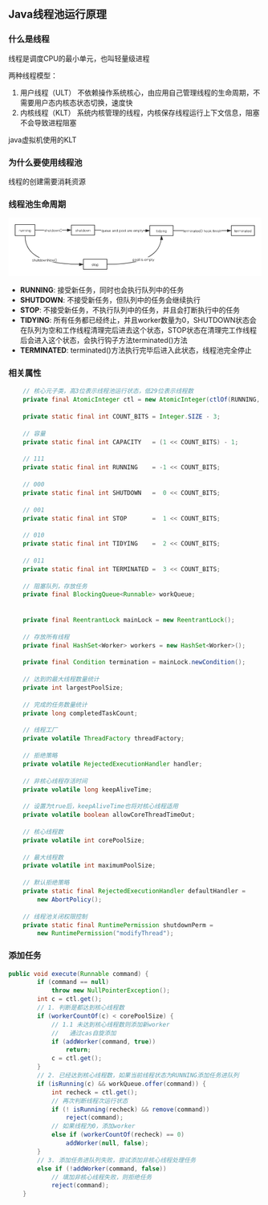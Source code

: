 ## Java线程池运行原理


### 什么是线程
线程是调度CPU的最小单元，也叫轻量级进程  

两种线程模型：
1. 用户线程（ULT）
    不依赖操作系统核心，由应用自己管理线程的生命周期，不需要用户态内核态状态切换，速度快
2. 内核线程（KLT）
    系统内核管理的线程，内核保存线程运行上下文信息，阻塞不会导致进程阻塞

java虚拟机使用的KLT

### 为什么要使用线程池
线程的创建需要消耗资源



### 线程池生命周期

![pic](./pic/threadpoollifecycle.png)

+ **RUNNING**: 接受新任务，同时也会执行队列中的任务
+ **SHUTDOWN**: 不接受新任务，但队列中的任务会继续执行
+ **STOP**: 不接受新任务，不执行队列中的任务，并且会打断执行中的任务
+ **TIDYING**: 所有任务都已经终止，并且worker数量为0，SHUTDOWN状态会在队列为空和工作线程清理完后进去这个状态，STOP状态在清理完工作线程后会进入这个状态，会执行钩子方法terminated()方法
+ **TERMINATED**: terminated()方法执行完毕后进入此状态，线程池完全停止

### 相关属性
```java
    // 核心元子类，高3位表示线程池运行状态，低29位表示线程数
    private final AtomicInteger ctl = new AtomicInteger(ctlOf(RUNNING, 0));

    private static final int COUNT_BITS = Integer.SIZE - 3;

    // 容量
    private static final int CAPACITY   = (1 << COUNT_BITS) - 1;

    // 111
    private static final int RUNNING    = -1 << COUNT_BITS;

    // 000
    private static final int SHUTDOWN   =  0 << COUNT_BITS;

    // 001
    private static final int STOP       =  1 << COUNT_BITS;

    // 010
    private static final int TIDYING    =  2 << COUNT_BITS;

    // 011
    private static final int TERMINATED =  3 << COUNT_BITS;

    // 阻塞队列，存放任务
    private final BlockingQueue<Runnable> workQueue;


    private final ReentrantLock mainLock = new ReentrantLock();

    // 存放所有线程
    private final HashSet<Worker> workers = new HashSet<Worker>();
        
    private final Condition termination = mainLock.newCondition();

    // 达到的最大线程数量统计
    private int largestPoolSize;

    // 完成的任务数量统计
    private long completedTaskCount;

    // 线程工厂
    private volatile ThreadFactory threadFactory;

    // 拒绝策略
    private volatile RejectedExecutionHandler handler;

    // 非核心线程存活时间
    private volatile long keepAliveTime;

    // 设置为true后，keepAliveTime也将对核心线程适用
    private volatile boolean allowCoreThreadTimeOut;

    // 核心线程数
    private volatile int corePoolSize;

    // 最大线程数
    private volatile int maximumPoolSize;

    // 默认拒绝策略
    private static final RejectedExecutionHandler defaultHandler =
        new AbortPolicy();

    // 线程池关闭权限控制
    private static final RuntimePermission shutdownPerm =
        new RuntimePermission("modifyThread");

```

### 添加任务
```java
public void execute(Runnable command) {
        if (command == null)
            throw new NullPointerException();
        int c = ctl.get();
        // 1. 判断是都达到核心线程数
        if (workerCountOf(c) < corePoolSize) {
            // 1.1 未达到核心线程数则添加新worker
            //   通过cas自旋添加
            if (addWorker(command, true))
                return;
            c = ctl.get();
        }
        // 2. 已经达到核心线程数，如果当前线程状态为RUNNING添加任务进队列
        if (isRunning(c) && workQueue.offer(command)) {
            int recheck = ctl.get();
            // 再次判断线程次运行状态
            if (! isRunning(recheck) && remove(command))
                reject(command);
            // 如果线程为0，添加worker
            else if (workerCountOf(recheck) == 0)
                addWorker(null, false);
        }
        // 3. 添加任务进队列失败，尝试添加非核心线程处理任务
        else if (!addWorker(command, false))
            // 填加非核心线程失败，则拒绝任务
            reject(command);
    }
```
